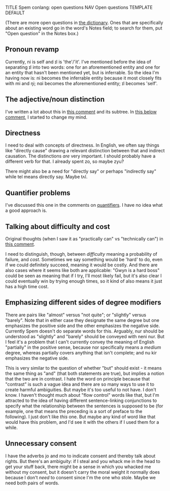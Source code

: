 TITLE Spem conlang: open questions
NAV Open questions
TEMPLATE DEFAULT

(There are more open questions in [the dictionary](search). Ones that are specifically about an existing
word go in the word's Notes field; to search for them, put "Open question" in the Notes box.)

## Pronoun revamp

Currently, <spem>ni</spem> is self and <spem>ɪl</spem> is 'the'/'it'. I've mentioned before the idea of separating <spem>ɪl</spem> into two words: one for an aforementioned entity and one for an entity that hasn't been mentioned yet, but is inferrable. So the idea I'm having now is: <spem>ni</spem> becomes the inferrable entity because it most closely fits with <spem>mi</spem> and <spem>ŋi</spem>; <spem>nɑi</spem> becomes the aforementioned entity; <spem>ɪl</spem> becomes 'self'.

## The adjective/noun distinction

I've written a lot about this in [this comment](index?c=101#comment-section) and its subtree. In [this below comment](?c=386#comment-section), I started to change my mind.

## Directness

I need to deal with concepts of directness. In English, we often say things like "directly cause" drawing a relevant distinction between that and indirect causation. The distinctions *are* very important. I should probably have a different verb for that. I already spent <spem>zo</spem>, so maybe <spem>zyu</spem>?

There might also be a need for "directly say" or perhaps "indirectly say" while <spem>tel</spem> means directly say. Maybe <spem>tʌl</spem>.

## Quantifier problems

I've discussed this one in the comments on [quantifiers](quantifiers). I have no idea what a good approach is.

## Talking about difficulty and cost

Original thoughts (when I saw it as "practically can" vs "technically can") in [this comment](?c=415#comment-section).

I need to distinguish, though, between *difficulty* meaning a probability of failure, and *cost*. Sometimes we say something would be 'hard' to do, even if we could definitely succeed, meaning it would be costly. And there are also cases where it seems like both are applicable: "Gwyn is a hard boss" could be seen as meaning that if I try, I'll most likely fail, but it's also clear I could eventually win by trying enough times, so it kind of also means it just has a high time cost.

## Emphasizing different sides of degree modifiers

There are pairs like "almost" versus "not quite"; or "slightly" versus "barely". Note that in either case they
designate the same degree but one emphasizes the positive side and the other emphasizes the negative side.
Currently Spem doesn't do separate words for this. Arguably, <spem>nur</spem> should be understood as "slightly"
and "barely" should be conveyed with <spem>neni nur</spem>. But I feel it's a problem that I can't currently convey
the meaning of English "partially" in the positive sense, because <spem>nor</spem> specifically means a *medium*
degree, whereas partially covers anything that isn't complete; and <spem>nu kir</spem> emphasizes the negative side.

This is very similar to the question of whether "but" should exist - it means the same thing as "and" (that both
statements are true), but implies a notion that the two are in contrast. I hate the word on principle because that
"contrast" is such a vague idea and there are so many ways to use it to create harmful ambiguities. But maybe
it's too useful to not have. I don't know. I haven't thought much about "flow control" words like that, but I'm
attracted to the idea of having different sentence-linking conjunctions to specify what the relationship between
the sentences is supposed to be (for example, one that means the preceding is a sort of preface to the following).
I just don't like *this* one. But maybe any kind of word like that would have this problem, and I'd see it with
the others if I used them for a while.

## Unnecessary consent

I have the adverbs <spem>jo</spem> and <spem>mo</spem> to indicate consent and thereby talk about rights. But there's an ambiguity: if I steal and you whack me in the head to get your stuff back, there might be a sense in which you whacked me without my consent, but it doesn't carry the moral weight it normally does because I don't *need* to consent since I'm the one who stole. Maybe we need both pairs of words.
